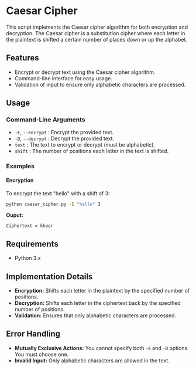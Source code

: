 # Caesar Cipher

This script implements the Caesar cipher algorithm for both encryption and decryption. The Caesar cipher is a substitution cipher where each letter in the plaintext is shifted a certain number of places down or up the alphabet.

## Features

- Encrypt or decrypt text using the Caesar cipher algorithm.
- Command-line interface for easy usage.
- Validation of input to ensure only alphabetic characters are processed.

## Usage

### Command-Line Arguments

- `-E`, `--encrypt` : Encrypt the provided text.
- `-D`, `--decrypt` : Decrypt the provided text.
- `text` : The text to encrypt or decrypt (must be alphabetic).
- `shift` : The number of positions each letter in the text is shifted.

### Examples

#### Encryption

To encrypt the text "hello" with a shift of 3:

```bash
python caesar_cipher.py -E "hello" 3
```

**Ouput:**
```
Ciphertext = khoor
```

## Requirements
- Python 3.x

## Implementation Details
- **Encryption:** Shifts each letter in the plaintext by the specified number of positions.
- **Decryption:** Shifts each letter in the ciphertext back by the specified number of positions.
- **Validation:** Ensures that only alphabetic characters are processed.

## Error Handling
- **Mutually Exclusive Actions:** You cannot specify both `-E` and `-D` options. You must choose one.
- **Invalid Input:** Only alphabetic characters are allowed in the text.

